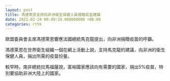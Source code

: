 ```yaml
---
layout: post
title: 馮德萊恩支持向非洲衛生保健人員捐贈疫苗建議
date: 2021-02-24 00:49:29.000000000 +08:00
categories: rthk
---
```


歐盟委員會主席馮德萊恩響應法國總統馬克龍提出，向非洲捐贈疫苗的呼籲。

馮德萊恩在世界衛生組織一個在網上活動上說，支持馬克龍的建議，向非洲的衛生保健人員，捐出所需的疫苗份量。

較早時，南非總統拉馬福薩說，富裕國家應該向有需要的國家，捐出5%疫苗，特別要協助非洲大陸上的國家。
